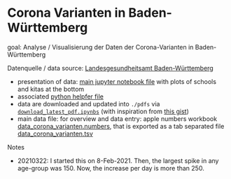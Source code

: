 # Corona Varianten in Baden-Württemberg

goal: Analyse / Visualisierung der Daten der Corona-Varianten in Baden-Württemberg

Datenquelle / data source: [Landesgesundheitsamt Baden-Württemberg](https://www.gesundheitsamt-bw.de/lga/DE/Fachinformationen/Infodienste_Newsletter/InfektNews/Seiten/Lagebericht_covid-19.aspx)

- presentation of data: [main jupyter notebook file](./new_variants_bw.ipynb) with plots of schools and kitas at the bottom
- associated [python helpfer file](./corona_variants_bw_helper.py)
- data are downloaded and updated into `./pdfs` via [`download_latest_pdf.ipynbs`](https://github.com/hydroclaus/corona_varianten_bw/blob/main/download_latest_pdf.ipynb) (with inspiration from [this gist](https://gist.github.com/elssar/5160757))
- main data file: for overview and data entry: apple numbers workbook [data_corona_varianten.numbers](./data/data_corona_varianten.numbers), that is exported as a tab separated file [data_corona_varianten.tsv](./data/data_corona_varianten.tsv)

Notes

- 20210322: I started this on 8-Feb-2021. Then, the largest spike in any age-group was 150. Now, the increase per day is more than 250.